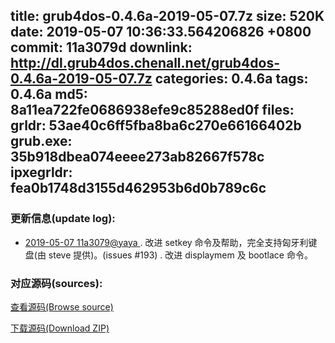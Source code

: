 title: grub4dos-0.4.6a-2019-05-07.7z
size: 520K
date: 2019-05-07 10:36:33.564206826 +0800
commit: 11a3079d
downlink: http://dl.grub4dos.chenall.net/grub4dos-0.4.6a-2019-05-07.7z
categories: 0.4.6a
tags: 0.4.6a
md5: 8a11ea722fe0686938efe9c85288ed0f
files:
  grldr: 53ae40c6ff5fba8ba6c270e66166402b
  grub.exe: 35b918dbea074eeee273ab82667f578c
  ipxegrldr: fea0b1748d3155d462953b6d0b789c6c
---

### 更新信息(update log):
  * [2019-05-07 11a3079@yaya ](https://github.com/chenall/grub4dos/commit/11a3079d7ea324ce47e8e290e68163cfaddd6419)     ﻿. 改进 setkey 命令及帮助，完全支持匈牙利键盘(由 steve 提供)。(issues #193)
      . 改进 displaymem 及 bootlace 命令。


### 对应源码(sources):
  [查看源码(Browse source)](https://github.com/chenall/grub4dos/tree/11a3079d7ea324ce47e8e290e68163cfaddd6419)

  [下载源码(Download ZIP)](https://github.com/chenall/grub4dos/archive/11a3079d7ea324ce47e8e290e68163cfaddd6419.zip)
